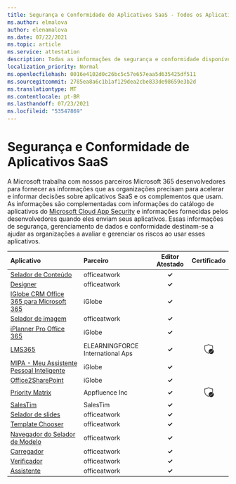```yaml
---
title: Segurança e Conformidade de Aplicativos SaaS - Todos os Aplicativos
ms.author: elmalova
author: elenamalova
ms.date: 07/22/2021
ms.topic: article
ms.service: attestation
description: Todas as informações de segurança e conformidade disponíveis para todos os Aplicativos SaaS.
localization_priority: Normal
ms.openlocfilehash: 0016e4102d0c26bc5c57e657eaa5d635425df511
ms.sourcegitcommit: 2785ea8a6c1b1af129dea2cbe833de98659e3b2d
ms.translationtype: MT
ms.contentlocale: pt-BR
ms.lasthandoff: 07/23/2021
ms.locfileid: "53547869"
---
```

# <a name="saas-apps-security-and-compliance"></a>Segurança e Conformidade de Aplicativos SaaS

A Microsoft trabalha com nossos parceiros Microsoft 365 desenvolvedores para fornecer as informações que as organizações precisam para acelerar e informar decisões sobre aplicativos SaaS e os complementos que usam. As informações são complementadas com informações do catálogo de aplicativos do [Microsoft Cloud App Security](https://www.microsoft.com/en-us/enterprise-mobility-security/cloud-app-security) e informações fornecidas pelos desenvolvedores quando eles enviam seus aplicativos. Essas informações de segurança, gerenciamento de dados e conformidade destinam-se a ajudar as organizações a avaliar e gerenciar os riscos ao usar esses aplicativos.

| **Aplicativo** | **Parceiro** | **Editor Atestado** | **Certificado** |
|:--------|:------------|:----------------------:|:-------------:|
| [Selador de Conteúdo](./officeatwork-content-chooser.md) | officeatwork | **✓** |  |
| [Designer](./officeatwork-designer.md) | officeatwork | **✓** |  |
| [IGlobe CRM Office 365 para Microsoft 365](./iglobe-crm-office-365-for-microsoft.md) | iGlobe | **✓** |  |
| [Selador de imagem](./officeatwork-image-chooser.md) | officeatwork | **✓** |  |
| [iPlanner Pro Office 365](./iglobe-iplanner-pro-office-365.md) | iGlobe | **✓** |  |
| [LMS365](./elearningforce-international-aps-lms365.md) | ELEARNINGFORCE International Aps | **✓** | <img alt="Certified application badge" src="../media/certified-badge.png" height="25" width="25" /> |
| [MIPA - Meu Assistente Pessoal Inteligente](./iglobe-mipa-my-intelligent-personal-assistant.md) | iGlobe | **✓** |  |
| [Office2SharePoint](./iglobe-office2sharepoint.md) | iGlobe | **✓** |  |
| [Priority Matrix](./appfluence-inc-priority-matrix.md) | Appfluence Inc | **✓** | <img alt="Certified application badge" src="../media/certified-badge.png" height="25" width="25" /> |
| [SalesTim](./salestim.md) | SalesTim | **✓** |  |
| [Selador de slides](./officeatwork-slide-chooser.md) | officeatwork | **✓** |  |
| [Template Chooser](./officeatwork-template-chooser.md) | officeatwork | **✓** |  |
| [Navegador do Selador de Modelo](./officeatwork-template-chooser-browser.md) | officeatwork | **✓** |  |
| [Carregador](./officeatwork-uploader.md) | officeatwork | **✓** |  |
| [Verificador](./officeatwork-verifier.md) | officeatwork | **✓** |  |
| [Assistente](./officeatwork-wizard.md) | officeatwork | **✓** |  |

